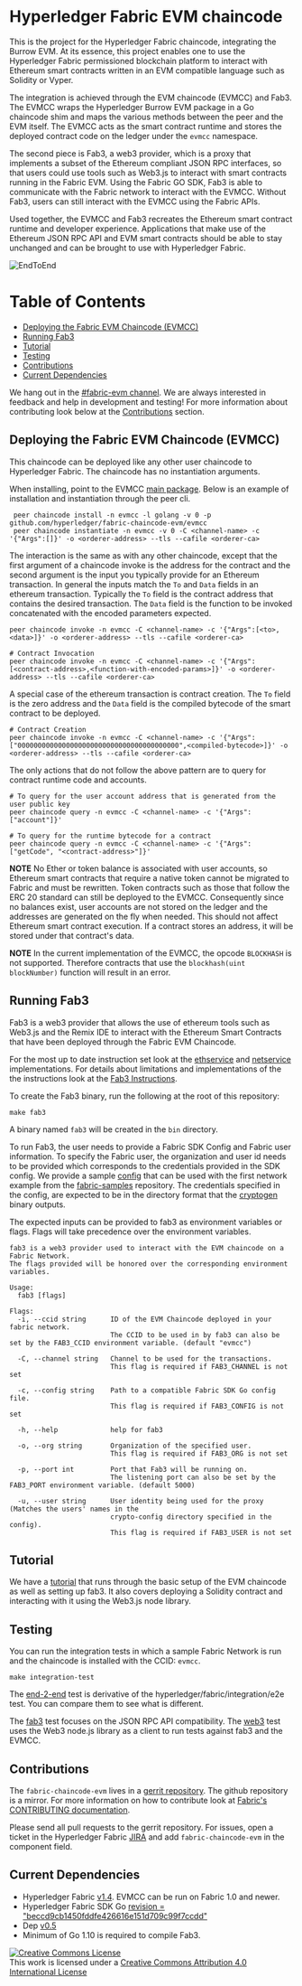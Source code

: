 # Hyperledger Fabric EVM chaincode

This is the project for the Hyperledger Fabric chaincode, integrating the
Burrow EVM. At its essence, this project enables one to use the Hyperledger
Fabric permissioned blockchain platform to interact with Ethereum smart
contracts written in an EVM compatible language such as Solidity or Vyper.

The integration is achieved through the EVM chaincode (EVMCC) and Fab3. The
EVMCC wraps the Hyperledger Burrow EVM package in a Go chaincode shim and maps
the various methods between the peer and the EVM itself. The EVMCC acts as the
smart contract runtime and stores the deployed contract code on the ledger under
the `evmcc` namespace.

The second piece is Fab3, a web3 provider, which is a proxy that implements a
subset of the Ethereum compliant JSON RPC interfaces, so that users could use
tools such as Web3.js to interact with smart contracts running in the Fabric
EVM. Using the Fabric GO SDK, Fab3 is able to communicate with the Fabric
network to interact with the EVMCC. Without Fab3, users can still interact with
the EVMCC using the Fabric APIs.

Used together, the EVMCC and Fab3 recreates the Ethereum smart contract runtime
and developer experience. Applications that make use of the Ethereum JSON RPC
API and EVM smart contracts should be able to stay unchanged and can be brought
to use with Hyperledger Fabric.

![EndToEnd](EndToEnd.png)

# Table of Contents
- [Deploying the Fabric EVM Chaincode (EVMCC)](#Deploying-the-Fabric-EVM-Chaincode-(EVMCC))
- [Running Fab3](#Running-Fab3)
- [Tutorial](#Tutorial)
- [Testing](#Testing)
- [Contributions](#Contributions)
- [Current Dependencies](#Current-Dependencies)

We hang out in the
[#fabric-evm channel](https://chat.hyperledger.org/channel/fabric-evm). We are
always interested in feedback and help in development and testing! For more
information about contributing look below at the [Contributions](#Contributions)
section.


## Deploying the Fabric EVM Chaincode (EVMCC)

This chaincode can be deployed like any other user chaincode to Hyperledger
Fabric. The chaincode has no instantiation arguments.

When installing, point to the EVMCC [main package](https://github.com/hyperledger/fabric-chaincode-evm/tree/master/evmcc). Below is an example of installation and
instantiation through the peer cli.
```
 peer chaincode install -n evmcc -l golang -v 0 -p github.com/hyperledger/fabric-chaincode-evm/evmcc
 peer chaincode instantiate -n evmcc -v 0 -C <channel-name> -c '{"Args":[]}' -o <orderer-address> --tls --cafile <orderer-ca>
```

The interaction is the same as with any other chaincode, except that
the first argument of a chaincode invoke is the address for the contract and
the second argument is the input you typically provide for an Ethereum
transaction. In general the inputs match the `To` and `Data` fields in an
ethereum transaction. Typically the `To` field is the contract address that
contains the desired transaction. The `Data` field is the function to be invoked
concatenated with the encoded parameters expected.
```
peer chaincode invoke -n evmcc -C <channel-name> -c '{"Args":[<to>,<data>]}' -o <orderer-address> --tls --cafile <orderer-ca>

# Contract Invocation
peer chaincode invoke -n evmcc -C <channel-name> -c '{"Args":[<contract-address>,<function-with-encoded-params>]}' -o <orderer-address> --tls --cafile <orderer-ca>
```
A special case of the ethereum transaction is contract creation. The `To` field
is the zero address and the `Data` field is the compiled bytecode of the smart
contract to be deployed.
```
# Contract Creation
peer chaincode invoke -n evmcc -C <channel-name> -c '{"Args":["0000000000000000000000000000000000000000",<compiled-bytecode>]}' -o <orderer-address> --tls --cafile <orderer-ca>
```

The only actions that do not follow the above pattern are to query for contract
runtime code and accounts.
```
# To query for the user account address that is generated from the user public key
peer chaincode query -n evmcc -C <channel-name> -c '{"Args":["account"]}'

# To query for the runtime bytecode for a contract
peer chaincode query -n evmcc -C <channel-name> -c '{"Args":["getCode", "<contract-address>"]}'
```

**NOTE** No Ether or token balance is associated with user accounts, so Ethereum
smart contracts that require a native token cannot be migrated to Fabric
and must be rewritten. Token contracts such as those that follow the ERC 20 standard
can still be deployed to the EVMCC. Consequently since no balances exist, user
accounts are not stored on the ledger and the addresses are generated on the fly
when needed. This should not affect Ethereum smart contract execution. If a
contract stores an address, it will be stored under that contract's data.

**NOTE** In the current implementation of the EVMCC, the opcode `BLOCKHASH` is
not supported. Therefore contracts that use the `blockhash(uint blockNumber)`
function will result in an error.

## Running Fab3

Fab3 is a web3 provider that allows the use of ethereum tools such as Web3.js
and the Remix IDE to interact with the Ethereum Smart Contracts that have been
deployed through the Fabric EVM Chaincode.

For the most up to date instruction set look at the [ethservice](fab3/ethservice.go)
and [netservice](fab3/netservice.go)
implementations. For details about limitations and implementations of the the
instructions look at the [Fab3 Instructions](Fab3_Instructions.md).

To create the Fab3 binary, run the following at the root of this repository:
```
make fab3
```
A binary named `fab3` will be created in the `bin` directory.

To run Fab3, the user needs to provide a Fabric SDK Config and Fabric user
information. To specify the Fabric user, the organization and
user id needs to be provided which corresponds to the credentials provided in
the SDK config. We provide a sample [config](examples/first-network-sdk-config.yaml)
that can be used with the first network example from the
[fabric-samples](https://github.com/hyperledger/fabric-samples) repository.
The credentials specified in the config, are expected to be in the directory
format that the [cryptogen](https://hyperledger-fabric.readthedocs.io/en/release-1.4/commands/cryptogen.html)
binary outputs.

The expected inputs can be provided to fab3 as environment variables or flags.
Flags will take precedence over the environment variables.

```
fab3 is a web3 provider used to interact with the EVM chaincode on a Fabric Network.
The flags provided will be honored over the corresponding environment variables.

Usage:
  fab3 [flags]

Flags:
  -i, --ccid string      ID of the EVM Chaincode deployed in your fabric network.
                         The CCID to be used in by fab3 can also be set by the FAB3_CCID environment variable. (default "evmcc")

  -C, --channel string   Channel to be used for the transactions.
                         This flag is required if FAB3_CHANNEL is not set

  -c, --config string    Path to a compatible Fabric SDK Go config file.
                         This flag is required if FAB3_CONFIG is not set

  -h, --help             help for fab3

  -o, --org string       Organization of the specified user.
                         This flag is required if FAB3_ORG is not set

  -p, --port int         Port that Fab3 will be running on.
                         The listening port can also be set by the FAB3_PORT environment variable. (default 5000)

  -u, --user string      User identity being used for the proxy (Matches the users' names in the
                         crypto-config directory specified in the config).
                         This flag is required if FAB3_USER is not set
```

## Tutorial

We have a [tutorial](examples/EVM_Smart_Contracts.md) that runs through the
basic setup of the EVM chaincode as well as setting up fab3. It also covers
deploying a Solidity contract and interacting with it using the Web3.js node library.

## Testing

You can run the integration tests in which a sample Fabric Network is run and the
chaincode is installed with the CCID: `evmcc`.
```
make integration-test
```
The [end-2-end](integration/e2e/e2e_test.go)
test is derivative of the hyperledger/fabric/integration/e2e test. You can
compare them to see what is different.

The [fab3](integration/fab3/fab3_test.go)
test focuses on the JSON RPC API compatibility. The [web3](integration/fab3/web3_e2e_test.js)
test uses the Web3 node.js library as a client to run tests against fab3 and the
EVMCC.

## Contributions
The `fabric-chaincode-evm` lives in a [gerrit repository](https://gerrit.hyperledger.org/r/#/admin/projects/fabric-chaincode-evm).
The github repository is a mirror. For more information on how to contribute
look at [Fabric's CONTRIBUTING documentation](http://hyperledger-fabric.readthedocs.io/en/latest/CONTRIBUTING.html).

Please send all pull requests to the gerrit repository. For issues, open a ticket in
the Hyperledger Fabric [JIRA](https://jira.hyperledger.org/projects/FAB/issues)
and add `fabric-chaincode-evm` in the component field.

## Current Dependencies
- Hyperledger Fabric [v1.4](https://github.com/hyperledger/fabric/releases/tag/v1.4.0). EVMCC can be run on Fabric 1.0 and newer.
- Hyperledger Fabric SDK Go [revision = "beccd9cb1450fddfe426616e151d709c99f7ccdd"](https://github.com/hyperledger/fabric-sdk-go/tree/beccd9cb1450fddfe426616e151d709c99f7ccdd)
- Dep [v0.5](https://github.com/golang/dep/releases/tag/v0.5.0)
- Minimum of Go 1.10 is required to compile Fab3.

[![Creative Commons License](https://i.creativecommons.org/l/by/4.0/88x31.png)](http://creativecommons.org/licenses/by/4.0/)<br>
This work is licensed under a [Creative Commons Attribution 4.0 International License](http://creativecommons.org/licenses/by/4.0/)
